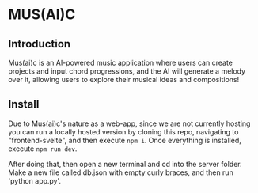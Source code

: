 # MUS(AI)C

## Introduction

Mus(ai)c is an AI-powered music application where users can create projects and input chord progressions, and the AI will generate a melody over it, allowing users to explore their musical ideas and compositions!

## Install

Due to Mus(ai)c's nature as a web-app, since we are not currently hosting you can run a locally hosted version by cloning this repo, navigating to "frontend-svelte", and then execute `npm i`. Once everything is installed, execute `npm run dev`.

After doing that, then open a new terminal and cd into the server folder. Make a new file called db.json with empty curly braces, and then run 'python app.py'.

<!-- ## Configuration (?) -->

<!-- ## Data Sets (?) -->

<!-- ## AI Models (?) -->

